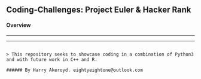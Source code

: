 ## Coding-Challenges: Project Euler & Hacker Rank

#### Overview
---
***
~~~

> This repository seeks to showcase coding in a combination of Python3 and with future work in C++ and R.

###### By Harry Akeroyd. eightyeightone@outlook.com
